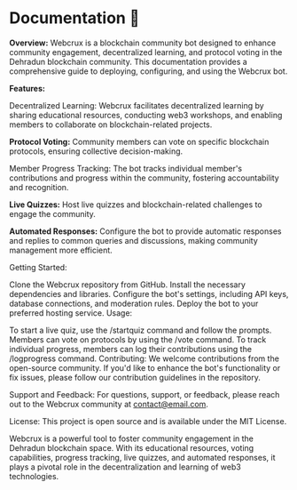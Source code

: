# Documentation 🚀
**Overview:**
Webcrux is a blockchain community bot designed to enhance community engagement, decentralized learning, and protocol voting in the Dehradun blockchain community. This documentation provides a comprehensive guide to deploying, configuring, and using the Webcrux bot.

**Features:**

Decentralized Learning: Webcrux facilitates decentralized learning by sharing educational resources, conducting web3 workshops, and enabling members to collaborate on blockchain-related projects.

**Protocol Voting:** Community members can vote on specific blockchain protocols, ensuring collective decision-making.

Member Progress Tracking: The bot tracks individual member's contributions and progress within the community, fostering accountability and recognition.

**Live Quizzes:** Host live quizzes and blockchain-related challenges to engage the community.

**Automated Responses:** Configure the bot to provide automatic responses and replies to common queries and discussions, making community management more efficient.

Getting Started:

Clone the Webcrux repository from GitHub.
Install the necessary dependencies and libraries.
Configure the bot's settings, including API keys, database connections, and moderation rules.
Deploy the bot to your preferred hosting service.
Usage:

To start a live quiz, use the /startquiz command and follow the prompts.
Members can vote on protocols by using the /vote command.
To track individual progress, members can log their contributions using the /logprogress command.
Contributing:
We welcome contributions from the open-source community. If you'd like to enhance the bot's functionality or fix issues, please follow our contribution guidelines in the repository.

Support and Feedback:
For questions, support, or feedback, please reach out to the Webcrux community at contact@email.com.

License:
This project is open source and is available under the MIT License.

Webcrux is a powerful tool to foster community engagement in the Dehradun blockchain space. With its educational resources, voting capabilities, progress tracking, live quizzes, and automated responses, it plays a pivotal role in the decentralization and learning of web3 technologies.
